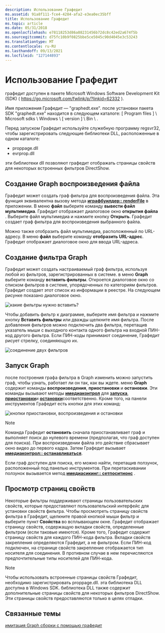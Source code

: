 ```yaml
---
description: Использование Графедит
ms.assetid: 91a8f111-fce4-4284-afa2-e3ea0ec35bff
title: Использование Графедит
ms.topic: article
ms.date: 05/31/2018
ms.openlocfilehash: e78118253d86a88231456b72dc8c42ed2a674f5b
ms.sourcegitcommit: d75fc10b9f0825bbe5ce5045c90d4045e3c53243
ms.translationtype: MT
ms.contentlocale: ru-RU
ms.lasthandoff: 09/13/2021
ms.locfileid: "127144893"
---
```

# <a name="using-graphedit"></a>Использование Графедит

графедит доступен в пакете Microsoft Windows Software Development Kit (SDK) ( <https://go.microsoft.com/fwlink/p/?linkid=62332> ).

Имя приложения Графедит — "graphedt.exe". после установки пакета SDK "graphedt.exe" находится в следующем каталоге: \[ Program files \] \\ Microsoft sdks \\ Windows \\ \[ version \] \\ Bin \\ .

Перед запуском Графедит используйте служебную программу regsvr32, чтобы зарегистрировать следующие библиотеки DLL, расположенные в одном каталоге:

-   proppage.dll
-   evrprop.dll

эти библиотеки dll позволяют графедит отображать страницы свойств для некоторых встроенных фильтров DirectShow.

## <a name="build-a-file-playback-graph"></a>Создание Graph воспроизведения файла

Графедит может создать граф фильтра для воспроизведения файла. Эта функция эквивалентна вызову метода [**играфбуилдер:: renderFile**](/windows/desktop/api/Strmif/nf-strmif-igraphbuilder-renderfile) в приложении. В меню **файл** выберите команду **вывести файл мультимедиа**. Графедит отображает диалоговое окно **открытия файла** . Выберите файл мультимедиа и нажмите кнопку **Открыть**. Графедит создает граф фильтра для воспроизведения выбранного файла.

Можно также отобразить файл мультимедиа, расположенный по URL-адресу. В меню **файл** выберите команду **отобразить URL-адрес**. Графедит отображает диалоговое окно для ввода URL-адреса.

## <a name="build-a-filter-graph"></a>Создание фильтра Graph

Графедит может создать настраиваемый граф фильтра, используя любой из фильтров, зарегистрированных в системе. в меню **Graph** выберите команду **вставить фильтры**. Откроется диалоговое окно со списком фильтров в системе, упорядоченных по категориям фильтров. Графедит создает этот список из информации в реестре. На следующем рисунке показано диалоговое окно.

![какие фильтры нужно вставить?](images/gedit12.png)

Чтобы добавить фильтр к диаграмме, выберите имя фильтра и нажмите кнопку **Вставить фильтры** или дважды щелкните имя фильтра. После добавления фильтров можно подключить два фильтра, перетащив указатель мыши с выходного контакта одного фильтра на входной ПИН-код другого фильтра. Если ПИН-коды принимают соединение, Графедит рисует стрелку, соединяющую их.

![соединение двух фильтров](images/gedit-connect.png)

## <a name="run-the-graph"></a>Запуск Graph

после построения графа фильтра в Graph изменить можно запустить граф, чтобы узнать, работает ли он так, как вы ждете. меню **Graph** содержит команды **воспроизведения**, **приостановки** и **остановки**. Эти команды вызывают методы [**имедиаконтрол**](/windows/desktop/api/Control/nn-control-imediacontrol) для [**запуска**](/windows/desktop/api/Control/nf-control-imediacontrol-run), [**приостановки**](/windows/desktop/api/Control/nf-control-imediacontrol-pause)и [**остановки**](/windows/desktop/api/Control/nf-control-imediacontrol-stop)соответственно. Кроме того, на панели инструментов Графедит есть кнопки для этих команд:

![кнопки приостановки, воспроизведения и остановки](images/gedit-toolbar.png)

> [!Note]  
> Команда Графедит **остановить** сначала приостанавливает граф и выполняет поиск до нулевого времени (предполагая, что граф доступен для поиска). При воспроизведении файла это действие сбрасывает окно видео до первого кадра. Затем Графедит вызывает [**имедиаконтрол:: останавливаться**](/windows/desktop/api/Control/nf-control-imediacontrol-stop).

 

Если граф доступен для поиска, его можно найти, перетащив ползунок, расположенный под панелью инструментов. При перетаскивании ползунок вызывается метод [**имедиасикинг:: сетпоситионс**](/windows/desktop/api/Strmif/nf-strmif-imediaseeking-setpositions) .

## <a name="view-property-pages"></a>Просмотр страниц свойств

Некоторые фильтры поддерживают страницы пользовательских свойств, которые предоставляют пользовательский интерфейс для установки свойств фильтра. Чтобы просмотреть страницу свойств фильтра в Графедит, щелкните правой кнопкой мыши фильтр и выберите пункт **Свойства** во всплывающем окне. Графедит отображает страницу свойств, содержащую вкладки свойств, определенные фильтром (если таковые имеются). Кроме того, Графедит содержит страницу свойств для каждого ПИН-кода фильтра. Вкладки свойств закрепления определяются Графедит, а не фильтром. Если ПИН-код подключен, на странице свойств закрепление отображается тип носителя для соединения. В противном случае в нем перечисляются предпочтительные типы носителей для ПИН-кода.

> [!Note]  
> Чтобы использовать встроенные страницы свойств Графедит, необходимо зарегистрировать proppage.dll. эта библиотека DLL доступна в Windows SDK. библиотека DLL также содержит дополнительные страницы свойств для некоторых фильтров DirectShow. Эти страницы свойств предоставляются только в целях отладки.

 

## <a name="related-topics"></a>Связанные темы

<dl> <dt>

[имитация Graph сборки с помощью графедит](simulating-graph-building-with-graphedit.md)
</dt> </dl>

 

 




